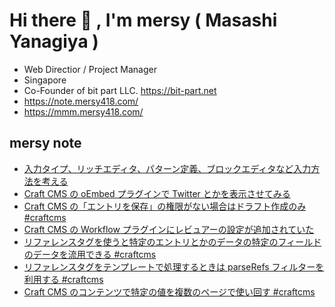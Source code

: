 # Hi there 👋 , I'm mersy ( Masashi Yanagiya )

- Web Directior / Project Manager
- Singapore
- Co-Founder of bit part LLC. https://bit-part.net
- https://note.mersy418.com/
- https://mmm.mersy418.com/

## mersy note
<!-- BLOG-POST-LIST:START -->
- [入力タイプ、リッチエディタ、パターン定義、ブロックエディタなど入力方法を考える](https://note.mersy418.com/article/entry-type-pattern?utm_source=feed)
- [Craft CMS の ﻿oEmbed プラグインで Twitter とかを表示させてみる](https://note.mersy418.com/article/craftcms-oembed?utm_source=feed)
- [Craft CMS の「エントリを保存」の権限がない場合はドラフト作成のみ #craftcms](https://note.mersy418.com/article/craftcms-save-entry-permission?utm_source=feed)
- [Craft CMS の Workflow プラグインにレビュアーの設定が追加されていた](https://note.mersy418.com/article/workflow-plugin-reviewer?utm_source=feed)
- [リファレンスタグを使うと特定のエントリとかのデータの特定のフィールドのデータを流用できる #craftcms](https://note.mersy418.com/article/reference-tags-fetch-field?utm_source=feed)
- [リファレンスタグをテンプレートで処理するときは  parseRefs フィルターを利用する #craftcms](https://note.mersy418.com/article/craftcms-parserefs-filter?utm_source=feed)
- [Craft CMS のコンテンツで特定の値を複数のページで使い回す #craftcms](https://note.mersy418.com/article/craftcms-rich-variables?utm_source=feed)
<!-- BLOG-POST-LIST:END -->

